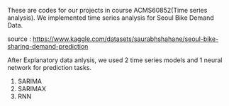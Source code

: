 These are codes for our projects in course ACMS60852(Time series analysis). We implemented time series analysis for Seoul Bike Demand Data.

source : https://www.kaggle.com/datasets/saurabhshahane/seoul-bike-sharing-demand-prediction

After Explanatory data anlysis, we used 2 time series models and 1 neural network for prediction tasks.
1. SARIMA
2. SARIMAX
3. RNN
